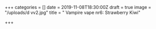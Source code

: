 +++
categories = []
date = 2019-11-08T18:30:00Z
draft = true
image = "/uploads/d vv2.jpg"
title = " Vampire vape nr6: Strawberry Kiwi"

+++
